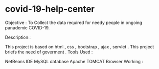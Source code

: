 # covid-19-help-center
Objective : To Collect the data required for needy people in ongoing panademic COVID-19.

Description :

This project is based on html , css , bootstrap , ajax , servlet .
This project briefs the need of goverment .
Tools Used :

NetBeans IDE
MySQL database
Apache TOMCAT
Browser
Working :
